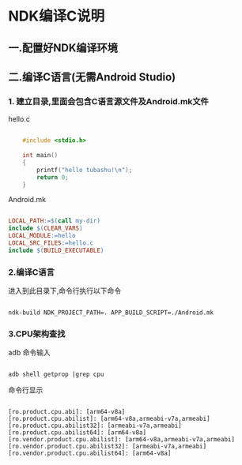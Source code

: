 # NDK编译C说明

## 一.配置好NDK编译环境

## 二.编译C语言(无需Android Studio)

### 1. 建立目录,里面会包含C语言源文件及Android.mk文件

hello.c

``` c

    #include <stdio.h>
     
    int main()
    {
        printf("hello tubashu!\n");
        return 0;
    }

```

Android.mk

``` mk

LOCAL_PATH:=$(call my-dir)
include $(CLEAR_VARS)
LOCAL_MODULE:=hello
LOCAL_SRC_FILES:=hello.c
include $(BUILD_EXECUTABLE)

```

### 2.编译C语言

进入到此目录下,命令行执行以下命令

``` shell

ndk-build NDK_PROJECT_PATH=. APP_BUILD_SCRIPT=./Android.mk

```

### 3.CPU架构查找

adb 命令输入

```

adb shell getprop |grep cpu

```

命令行显示

```

[ro.product.cpu.abi]: [arm64-v8a]
[ro.product.cpu.abilist]: [arm64-v8a,armeabi-v7a,armeabi]
[ro.product.cpu.abilist32]: [armeabi-v7a,armeabi]
[ro.product.cpu.abilist64]: [arm64-v8a]
[ro.vendor.product.cpu.abilist]: [arm64-v8a,armeabi-v7a,armeabi]
[ro.vendor.product.cpu.abilist32]: [armeabi-v7a,armeabi]
[ro.vendor.product.cpu.abilist64]: [arm64-v8a]

```